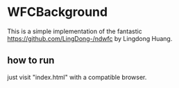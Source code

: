 # WFCBackground
This is a simple implementation of the fantastic https://github.com/LingDong-/ndwfc by Lingdong Huang.

## how to run
just visit "index.html" with a compatible browser.
